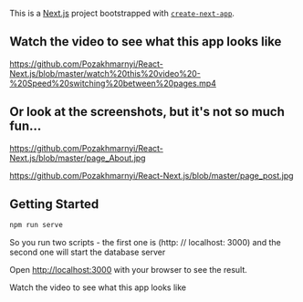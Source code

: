 This is a [Next.js](https://nextjs.org/) project bootstrapped with [`create-next-app`](https://github.com/vercel/next.js/tree/canary/packages/create-next-app).

## Watch the video to see what this app looks like

https://github.com/Pozakhmarnyi/React-Next.js/blob/master/watch%20this%20video%20-%20Speed%20switching%20between%20pages.mp4

## Or look at the screenshots, but it's not so much fun...
https://github.com/Pozakhmarnyi/React-Next.js/blob/master/page_About.jpg

https://github.com/Pozakhmarnyi/React-Next.js/blob/master/page_post.jpg

## Getting Started


```bash
npm run serve 

```

So you run two scripts - the first one is (http: // localhost: 3000) and the second one will start the database server


Open [http://localhost:3000](http://localhost:3000) with your browser to see the result.


Watch the video to see what this app looks like
